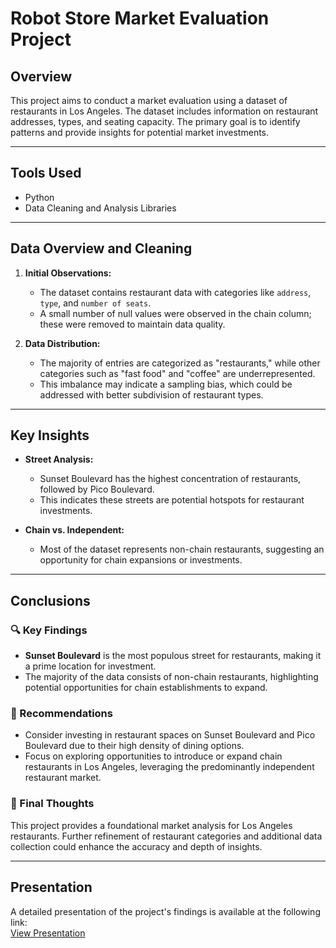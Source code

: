 # Robot Store Market Evaluation Project

## Overview
This project aims to conduct a market evaluation using a dataset of restaurants in Los Angeles. The dataset includes information on restaurant addresses, types, and seating capacity. The primary goal is to identify patterns and provide insights for potential market investments.

---

## Tools Used
- Python
- Data Cleaning and Analysis Libraries

---

## Data Overview and Cleaning

1. **Initial Observations:**
   - The dataset contains restaurant data with categories like `address`, `type`, and `number of seats`.
   - A small number of null values were observed in the chain column; these were removed to maintain data quality.

2. **Data Distribution:**
   - The majority of entries are categorized as "restaurants," while other categories such as "fast food" and "coffee" are underrepresented.
   - This imbalance may indicate a sampling bias, which could be addressed with better subdivision of restaurant types.

---

## Key Insights

- **Street Analysis:**
  - Sunset Boulevard has the highest concentration of restaurants, followed by Pico Boulevard.
  - This indicates these streets are potential hotspots for restaurant investments.

- **Chain vs. Independent:**
  - Most of the dataset represents non-chain restaurants, suggesting an opportunity for chain expansions or investments.

---

## Conclusions

### 🔍 Key Findings
- **Sunset Boulevard** is the most populous street for restaurants, making it a prime location for investment.
- The majority of the data consists of non-chain restaurants, highlighting potential opportunities for chain establishments to expand.

### 🚀 Recommendations
- Consider investing in restaurant spaces on Sunset Boulevard and Pico Boulevard due to their high density of dining options.
- Focus on exploring opportunities to introduce or expand chain restaurants in Los Angeles, leveraging the predominantly independent restaurant market.

### 📝 Final Thoughts
This project provides a foundational market analysis for Los Angeles restaurants. Further refinement of restaurant categories and additional data collection could enhance the accuracy and depth of insights.

---

## Presentation
A detailed presentation of the project's findings is available at the following link:  
[View Presentation](https://drive.google.com/file/d/1_11XXpYY4zq8I-FlGrJGY-9b2Q0KW7z_/view?usp=sharing)
